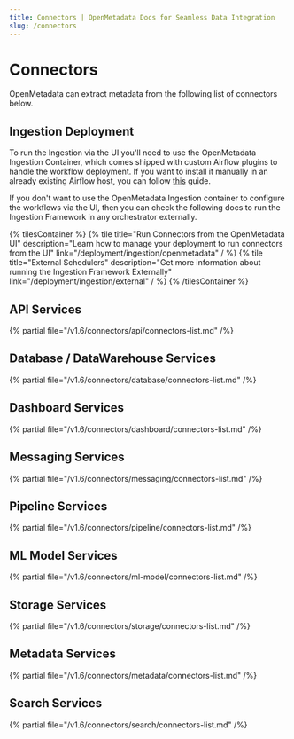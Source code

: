 ```yaml
---
title: Connectors | OpenMetadata Docs for Seamless Data Integration
slug: /connectors
---
```


# Connectors

OpenMetadata can extract metadata from the following list of connectors below.

## Ingestion Deployment

To run the Ingestion via the UI you'll need to use the OpenMetadata Ingestion Container, which comes shipped with
custom Airflow plugins to handle the workflow deployment. If you want to install it manually in an already existing
Airflow host, you can follow [this](/deployment/ingestion/openmetadata) guide.

If you don't want to use the OpenMetadata Ingestion container to configure the workflows via the UI, then you can check
the following docs to run the Ingestion Framework in any orchestrator externally.

{% tilesContainer %}
{% tile
    title="Run Connectors from the OpenMetadata UI"
    description="Learn how to manage your deployment to run connectors from the UI"
    link="/deployment/ingestion/openmetadata"
  / %}
{% tile
    title="External Schedulers"
    description="Get more information about running the Ingestion Framework Externally"
    link="/deployment/ingestion/external"
  / %}
{% /tilesContainer %}

## API Services

{% partial file="/v1.6/connectors/api/connectors-list.md" /%}

## Database / DataWarehouse Services

{% partial file="/v1.6/connectors/database/connectors-list.md" /%}

## Dashboard Services

{% partial file="/v1.6/connectors/dashboard/connectors-list.md" /%}

## Messaging Services

{% partial file="/v1.6/connectors/messaging/connectors-list.md" /%}

## Pipeline Services

{% partial file="/v1.6/connectors/pipeline/connectors-list.md" /%}

## ML Model Services

{% partial file="/v1.6/connectors/ml-model/connectors-list.md" /%}

## Storage Services

{% partial file="/v1.6/connectors/storage/connectors-list.md" /%}

## Metadata Services

{% partial file="/v1.6/connectors/metadata/connectors-list.md" /%}

## Search Services

{% partial file="/v1.6/connectors/search/connectors-list.md" /%}
